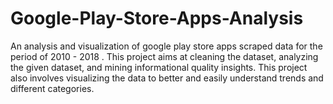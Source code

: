 # Google-Play-Store-Apps-Analysis
An analysis and visualization of google play store apps scraped data for the period of 2010 - 2018 . This project aims at cleaning the dataset, analyzing the given dataset, and mining informational quality insights. This project also involves visualizing the data to better and easily understand trends and different categories.
